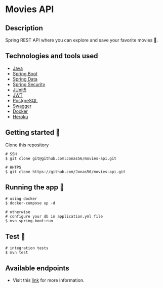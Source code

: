 # Movies API

## Description

Spring REST API where you can explore and save your favorite movies :movie_camera:. 

## Technologies and tools used

- [Java](https://www.java.com/en/)
- [Spring Boot](https://spring.io/projects/spring-boot)
- [Spring Data](https://spring.io/projects/spring-data)
- [Spring Security](https://spring.io/projects/spring-security)
- [JUnit5](https://junit.org/junit5/)
- [JWT](https://jwt.io/)
- [PostgreSQL](https://www.postgresql.org/)
- [Swagger](https://swagger.io/)
- [Docker](https://docker.com)
- [Heroku](https://heroku.com)

## Getting started :watermelon:

Clone this repository

```shell
# SSH
$ git clone git@github.com:Jonas56/movies-api.git

# HHTPS
$ git clone https://github.com/Jonas56/movies-api.git
```

## Running the app :dart:

```shell
# using docker
$ docker-compose up -d

# otherwise
# configure your db in application.yml file
$ mvn spring-boot:run
```

## Test :test_tube:

```shell
# integration tests
$ mvn test
```

## Available endpoints

- Visit this [link](https://spring-movies-app.herokuapp.com/swagger-ui/index.html) for more information.